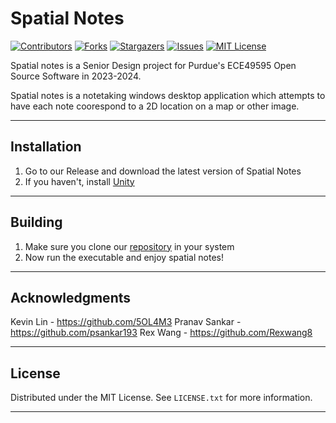 # Spatial Notes

[![Contributors][contributors-shield]][contributors-url]
[![Forks][forks-shield]][forks-url]
[![Stargazers][stars-shield]][stars-url]
[![Issues][issues-shield]][issues-url]
[![MIT License][license-shield]][license-url]


Spatial notes is a Senior Design project for Purdue's ECE49595 Open Source Software in 2023-2024.

Spatial notes is a notetaking windows desktop application which attempts to have each note coorespond to a 2D location on a map or other image.

---

## Installation

1. Go to our Release and download the latest version of Spatial Notes
2. If you haven't, install [Unity](https://unity.com/download) 

---

## Building

1. Make sure you clone our [repository](https://docs.github.com/en/get-started/writing-on-github/getting-started-with-writing-and-formatting-on-github/basic-writing-and-formatting-syntax) in your system
2. Now run the executable and enjoy spatial notes!


---

## Acknowledgments

Kevin Lin - https://github.com/5OL4M3
Pranav Sankar - https://github.com/psankar193
Rex Wang - https://github.com/Rexwang8

---

## License

Distributed under the MIT License. See `LICENSE.txt` for more information.

---
<!-- https://github.com/othneildrew/Best-README-Template/blob/master/README.md?plain=1 -->

[contributors-shield]: https://img.shields.io/github/contributors/Rexwang8/spatialnotes.svg?style=for-the-badge
[contributors-url]: https://github.com/Rexwang8/spatialnotes/graphs/contributors
[forks-shield]: https://img.shields.io/github/forks/Rexwang8/spatialnotes.svg?style=for-the-badge
[forks-url]: https://github.com/Rexwang8/spatialnotes/network/members
[stars-shield]: https://img.shields.io/github/stars/Rexwang8/spatialnotes.svg?style=for-the-badge
[stars-url]: https://github.com/Rexwang8/spatialnotes/stargazers
[issues-shield]: https://img.shields.io/github/issues/Rexwang8/spatialnotes.svg?style=for-the-badge
[issues-url]: https://github.com/Rexwang8/spatialnotes/issues
[license-shield]: https://img.shields.io/github/license/Rexwang8/spatialnotes.svg?style=for-the-badge
[license-url]: https://github.com/Rexwang8/spatialnotes/blob/master/LICENSE.txt
